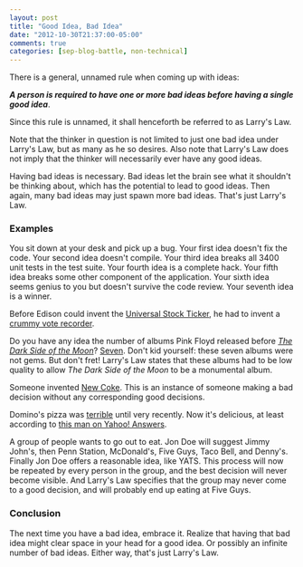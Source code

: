 ```yaml
---
layout: post
title: "Good Idea, Bad Idea"
date: "2012-10-30T21:37:00-05:00"
comments: true
categories: [sep-blog-battle, non-technical]
---
```


There is a general, unnamed rule when coming up with ideas:

___A person is required to have one or more bad ideas before having a single good idea___.

Since this rule is unnamed, it shall henceforth be referred to as Larry's Law.

Note that the thinker in question is not limited to just one bad idea under Larry's Law, but as many as he so desires. Also note that Larry's Law does not imply that the thinker will necessarily ever have any good ideas.

Having bad ideas is necessary. Bad ideas let the brain see what it shouldn't be thinking about, which has the potential to lead to good ideas. Then again, many bad ideas may just spawn more bad ideas. That's just Larry's Law.

### Examples ###

You sit down at your desk and pick up a bug. Your first idea doesn't fix the code. Your second idea doesn't compile. Your third idea breaks all 3400 unit tests in the test suite. Your fourth idea is a complete hack. Your fifth idea breaks some other component of the application. Your sixth idea seems genius to you but doesn't survive the code review. Your seventh idea is a winner.

Before Edison could invent the [Universal Stock Ticker][ust], he had to invent a [crummy vote recorder][vr].

[ust]: http://edison.rutgers.edu/ticker.htm
[vr]: http://edison.rutgers.edu/vote.htm

Do you have any idea the number of albums Pink Floyd released before [_The Dark Side of the Moon_][dsotm]? [Seven][pf]. Don't kid yourself: these seven albums were not gems. But don't fret! Larry's Law states that these albums had to be low quality to allow _The Dark Side of the Moon_ to be a monumental album.

[dsotm]: http://en.wikipedia.org/wiki/The_Dark_Side_of_the_Moon
[pf]: http://en.wikipedia.org/wiki/Pink_Floyd_discography

Someone invented [New Coke][nc]. This is an instance of someone making a bad decision without any corresponding good decisions.

[nc]: http://en.wikipedia.org/wiki/New_coke

Domino's pizza was [terrible][badp] until very recently. Now it's delicious, at least according to [this man on Yahoo! Answers][goodp].

[badp]: http://www.nowpublic.com/culture/pizza-turnaround-dominos-pizza-knows-they-suck-2555951.html
[goodp]: http://answers.yahoo.com/question/index?qid=20110609112806AABnOTo

A group of people wants to go out to eat. Jon Doe will suggest Jimmy John's, then Penn Station, McDonald's, Five Guys, Taco Bell, and Denny's. Finally Jon Doe offers a reasonable idea, like YATS. This process will now be repeated by every person in the group, and the best decision will never become visible. And Larry's Law specifies that the group may never come to a good decision, and will probably end up eating at Five Guys.

### Conclusion ###

The next time you have a bad idea, embrace it. Realize that having that bad idea might clear space in your head for a good idea. Or possibly an infinite number of bad ideas. Either way, that's just Larry's Law.
